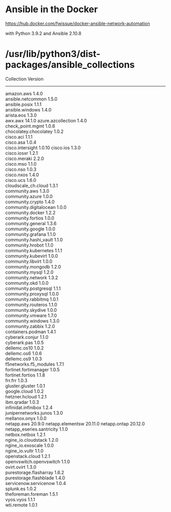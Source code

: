 # Ansible in the Docker

https://hub.docker.com/fwissue/docker-ansible-network-automation

with Python 3.9.2
and Ansible 2.10.8
# /usr/lib/python3/dist-packages/ansible_collections
Collection                Version
------------------------- -------
amazon.aws                1.4.0  
ansible.netcommon         1.5.0  
ansible.posix             1.1.1  
ansible.windows           1.4.0  
arista.eos                1.3.0  
awx.awx                   14.1.0 
azure.azcollection        1.4.0  
check_point.mgmt          1.0.6  
chocolatey.chocolatey     1.0.2  
cisco.aci                 1.1.1  
cisco.asa                 1.0.4  
cisco.intersight          1.0.10 
cisco.ios                 1.3.0  
cisco.iosxr               1.2.1  
cisco.meraki              2.2.0  
cisco.mso                 1.1.0  
cisco.nso                 1.0.3  
cisco.nxos                1.4.0  
cisco.ucs                 1.6.0  
cloudscale_ch.cloud       1.3.1  
community.aws             1.3.0  
community.azure           1.0.0  
community.crypto          1.4.0  
community.digitalocean    1.0.0  
community.docker          1.2.2  
community.fortios         1.0.0  
community.general         1.3.6  
community.google          1.0.0  
community.grafana         1.1.0  
community.hashi_vault     1.1.0  
community.hrobot          1.1.0  
community.kubernetes      1.1.1  
community.kubevirt        1.0.0  
community.libvirt         1.0.0  
community.mongodb         1.2.0  
community.mysql           1.2.0  
community.network         1.3.2  
community.okd             1.0.0  
community.postgresql      1.1.1  
community.proxysql        1.0.0  
community.rabbitmq        1.0.1  
community.routeros        1.1.0  
community.skydive         1.0.0  
community.vmware          1.7.0  
community.windows         1.3.0  
community.zabbix          1.2.0  
containers.podman         1.4.1  
cyberark.conjur           1.1.0  
cyberark.pas              1.0.5  
dellemc.os10              1.0.2  
dellemc.os6               1.0.6  
dellemc.os9               1.0.3  
f5networks.f5_modules     1.7.1  
fortinet.fortimanager     1.0.5  
fortinet.fortios          1.1.8  
frr.frr                   1.0.3  
gluster.gluster           1.0.1  
google.cloud              1.0.2  
hetzner.hcloud            1.2.1  
ibm.qradar                1.0.3  
infinidat.infinibox       1.2.4  
junipernetworks.junos     1.3.0  
mellanox.onyx             1.0.0  
netapp.aws                20.9.0 
netapp.elementsw          20.11.0
netapp.ontap              20.12.0
netapp_eseries.santricity 1.1.0  
netbox.netbox             1.2.1  
ngine_io.cloudstack       1.2.0  
ngine_io.exoscale         1.0.0  
ngine_io.vultr            1.1.0  
openstack.cloud           1.2.1  
openvswitch.openvswitch   1.1.0  
ovirt.ovirt               1.3.0  
purestorage.flasharray    1.6.2  
purestorage.flashblade    1.4.0  
servicenow.servicenow     1.0.4  
splunk.es                 1.0.2  
theforeman.foreman        1.5.1  
vyos.vyos                 1.1.1  
wti.remote                1.0.1 
